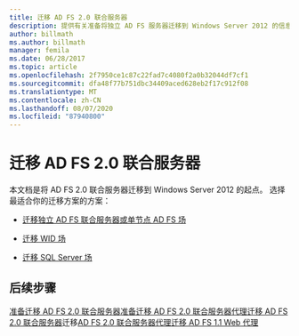```yaml
---
title: 迁移 AD FS 2.0 联合服务器
description: 提供有关准备将独立 AD FS 服务器迁移到 Windows Server 2012 的信息。
author: billmath
ms.author: billmath
manager: femila
ms.date: 06/28/2017
ms.topic: article
ms.openlocfilehash: 2f7950ce1c87c22fad7c4080f2a0b32044df7cf1
ms.sourcegitcommit: dfa48f77b751dbc34409aced628eb2f17c912f08
ms.translationtype: MT
ms.contentlocale: zh-CN
ms.lasthandoff: 08/07/2020
ms.locfileid: "87940800"
---
```

# <a name="migrate-the-ad-fs-20-federation-server"></a>迁移 AD FS 2.0 联合服务器


本文档是将 AD FS 2.0 联合服务器迁移到 Windows Server 2012 的起点。  选择最适合你的迁移方案的方案：

-   [迁移独立 AD FS 联合服务器或单节点 AD FS 场](migrate-ad-fs-stand-alone-server.md)

-   [迁移 WID 场](migrate-ad-fs-wid-farm.md)

-   [迁移 SQL Server 场](migrate-ad-fs-sql-farm.md)








## <a name="next-steps"></a>后续步骤
 [准备迁移 AD FS 2.0 联合服务器](prepare-to-migrate-ad-fs-fed-server.md)[准备迁移 AD FS 2.0 联合服务器代理](prepare-to-migrate-ad-fs-fed-proxy.md)[迁移 AD FS 2.0 联合服务器](migrate-the-ad-fs-fed-server.md)迁移[AD FS 2.0 联合服务器代理](migrate-the-ad-fs-2-fed-server-proxy.md)[迁移 AD FS 1.1 Web 代理](migrate-the-ad-fs-web-agent.md)